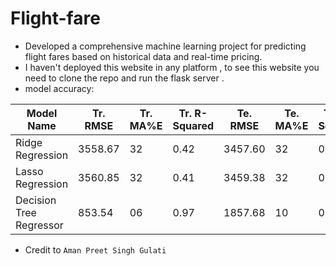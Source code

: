 # Flight-fare
- Developed a comprehensive machine learning project for predicting flight fares based on historical data and real-time pricing.
- I haven't deployed this website in any platform , to see this website you need to clone the repo and run the flask server .
- model accuracy:
  
| Model Name              | Tr. RMSE | Tr. MA%E | Tr. R-Squared | Te. RMSE | Te. MA%E | Te. R-Squared |
|-------------------------|----------|----------|---------------|----------|----------|---------------|
| Ridge Regression       | 3558.67  | 32       | 0.42          | 3457.60  | 32       | 0.42          |
| Lasso Regression       | 3560.85  | 32       | 0.41          | 3459.38  | 32       | 0.42          |
| Decision Tree Regressor|  853.54  | 06       | 0.97          | 1857.68  | 10       | 0.83          |

- Credit to `` Aman Preet Singh Gulati ``
